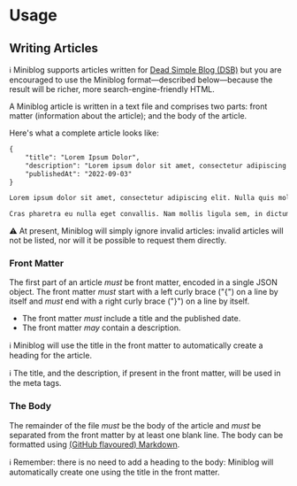 # Usage

## Writing Articles

:information_source: Miniblog supports articles written for [Dead Simple Blog (DSB)](https://github.com/paintedsky/dead-simple-blog) but you are encouraged to use the Miniblog format&mdash;described below&mdash;because the result will be richer, more search-engine-friendly HTML.

A Miniblog article is written in a text file and comprises two parts: front matter (information about the article); and the body of the article.

Here's what a complete article looks like:

```markdown
{
    "title": "Lorem Ipsum Dolor",
    "description": "Lorem ipsum dolor sit amet, consectetur adipiscing elit",
    "publishedAt": "2022-09-03"
}

Lorem ipsum dolor sit amet, consectetur adipiscing elit. Nulla quis molestie lorem. Nullam non quam leo. Mauris eu nibh at quam pellentesque posuere. Aliquam consequat ipsum eu fringilla venenatis. Nam ante massa, sagittis volutpat ipsum vel, vulputate consectetur odio. Proin in tortor sed mi tincidunt tristique.

Cras pharetra eu nulla eget convallis. Nam mollis ligula sem, in dictum nunc fringilla suscipit. Nam vel nulla et lacus laoreet condimentum non non arcu. Aliquam lacus quam, imperdiet non convallis nec, tincidunt non massa. Nulla sit amet pulvinar purus, quis ultricies nibh.
```

:warning: At present, Miniblog will simply ignore invalid articles: invalid articles will not be listed, nor will it be possible to request them directly.

### Front Matter

The first part of an article *must* be front matter, encoded in a single JSON object.  The front matter *must* start with a left curly brace ("{") on a line by itself and *must* end with a right curly brace ("}") on a line by itself.

- The front matter *must* include a title and the published date.
- The front matter *may* contain a description.

:information_source: Miniblog will use the title in the front matter to automatically create a heading for the article.

:information_source: The title, and the description, if present in the front matter, will be used in the meta tags.

### The Body

The remainder of the file *must* be the body of the article and *must* be separated from the front matter by at least one blank line.  The body can be formatted using [(GitHub flavoured) Markdown](https://docs.github.com/en/get-started/writing-on-github/getting-started-with-writing-and-formatting-on-github/basic-writing-and-formatting-syntax).

:information_source: Remember: there is no need to add a heading to the body: Miniblog will automatically create one using the title in the front matter.

